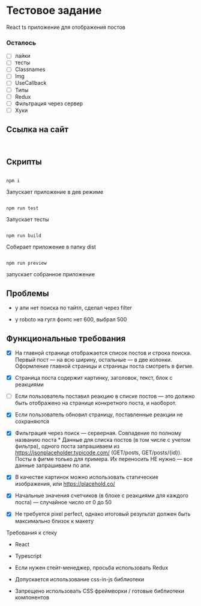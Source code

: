 # Тестовое задание

React ts приложение для отображения постов

### Осталось

- [ ] лайки
- [ ] тесты
- [ ] Classnames
- [ ] Img
- [ ] UseCallback
- [ ] Типы
- [ ] Redux
- [ ] Фильтрация через сервер
- [ ] Хуки

## Ссылка на сайт

```


```

## Скрипты

```

npm i

```
Запускает приложение в дев режиме

```

npm run test

```

Запускает тесты



```

npm run build

```

Собирает приложение в папку dist



```

npm run preview

```

запускает собранное приложение



## Проблемы



- у апи нет поиска по тайтл, сделал через filter

- у roboto на гугл фонтс нет 600, выбрал 500



## Функциональные требования

- [X] На главной странице отображается список постов и строка поиска. Первый пост — на всю ширину, остальные — в две колонки. Оформление главной страницы и страницы поста смотреть в фигме.

- [X] Страница поста содержит картинку, заголовок, текст, блок с реакциями

- [ ] Если пользователь поставил реакцию в списке постов — это должно быть отображено на странице конкретного поста, и наоборот.

- [X] Если пользователь обновил страницу, поставленные реакции не сохраняются

- [X] Фильтрация через поиск — серверная. Совпадение по полному названию поста * Данные для списка постов (в том числе с учетом фильтра), одного поста запрашиваем из https://jsonplaceholder.typicode.com/ (GET/posts, GET/posts/{id}). Посты в фигме только для примера. Их переносить НЕ нужно — все данные запрашиваем по апи.

- [X] В качестве картинок можно использовать статические изображения, или https://placehold.co/

- [X] Начальные значения счетчиков (в блоке с реакциями для каждого поста) — случайное число от 0 до 50

- [X] Не требуется pixel perfect, однако итоговый результат должен быть максимально близок к макету

Требования к стеку

* React

* Typescript

* Если нужен стейт-менеджер, просьба использовать Redux

* Допускается использование css-in-js библиотеки

* Запрещено использовать CSS фреймворки / готовые библиотеки компонентов
